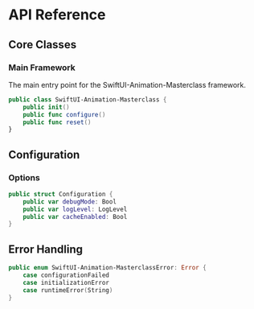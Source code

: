 # API Reference

## Core Classes

### Main Framework

The main entry point for the SwiftUI-Animation-Masterclass framework.

```swift
public class SwiftUI-Animation-Masterclass {
    public init()
    public func configure()
    public func reset()
}
```

## Configuration

### Options

```swift
public struct Configuration {
    public var debugMode: Bool
    public var logLevel: LogLevel
    public var cacheEnabled: Bool
}
```

## Error Handling

```swift
public enum SwiftUI-Animation-MasterclassError: Error {
    case configurationFailed
    case initializationError
    case runtimeError(String)
}
